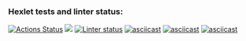 ### Hexlet tests and linter status:
[![Actions Status](https://github.com/VitalinaDanilova/frontend-project-lvl1/workflows/hexlet-check/badge.svg)](https://github.com/VitalinaDanilova/frontend-project-lvl1/actions)
<a href="https://codeclimate.com/github/VitalinaDanilova/frontend-project-lvl1"><img src="https://api.codeclimate.com/v1/badges/a99a88d28ad37a79dbf6/maintainability" /></a>
[![Linter status](https://github.com/VitalinaDanilova/frontend-project-lvl1/workflows/Node%20CI/badge.svg)](https://github.com/VitalinaDanilova/frontend-project-lvl1/actions)
[![asciicast](https://asciinema.org/a/pZmFaA7a2GGLwqI0zmLImFVf3.svg)](https://asciinema.org/a/pZmFaA7a2GGLwqI0zmLImFVf3)
[![asciicast](https://asciinema.org/a/SkCeqZuD1MWs8MhV5RyewI5MZ.svg)](https://asciinema.org/a/SkCeqZuD1MWs8MhV5RyewI5MZ)
[![asciicast](https://asciinema.org/a/PoRlF7vadSpQnYRuBMQvKjNrC.svg)](https://asciinema.org/a/PoRlF7vadSpQnYRuBMQvKjNrC)
